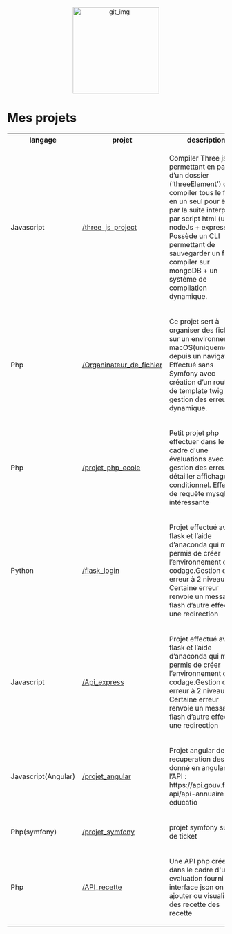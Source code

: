 

<div align="center">
<img width="200"  alt="git_img" src="https://github.com/user-attachments/assets/fa1db6f5-ce7d-42cc-a911-584c71a9a413">
</div>

<h1>Mes projets </h1>

  <table>
    <tr>
      <th> langage </th>
      <th> projet </th>
      <th> description </th>
    </tr>
        <tr>
            <td> Javascript </td>
            <td><a href="https://github.com/jadbathore/three_js_project">/three_js_project</a></td>
            <td> 
                <p>Compiler Three js permettant en partant d’un dossier (‘threeElement’) de compiler tous le fichier en un seul pour être par la suite interprété par script html (utilise nodeJs + express). Possède un CLI permettant de sauvegarder un fichier compiler sur mongoDB
                    + un système de compilation dynamique.</p>
            </td>
        </tr>
        <tr>
            <td> Php </td>
            <td><a href="https://github.com/jadbathore/Organinateur_de_fichier-">/Organinateur_de_fichier</a></td>
            <td> 
                <p>
                    Ce projet sert à organiser des fichiers sur un environnement macOS(uniquement) depuis un navigateur. Effectué sans Symfony avec création d’un routeur de template twig gestion des erreur dynamique.</p>
            </td>
        </tr>
        <tr>
            <td> Php </td>
            <td><a href="https://github.com/jadbathore/projet_php_ecole">/projet_php_ecole</a></td>
            <td> 
                <p>
                Petit projet php effectuer dans le cadre d'une évaluations avec gestion des erreurs détailler affichage conditionnel.
                Effectuer de requête mysql intéressante
                </p>
        </tr>
        <tr>
            <td> Python</td>
            <td><a href="https://github.com/jadbathore/flask_login">/flask_login</a></td>
            <td> 
                <p>
                    Projet effectué avec flask et l’aide d’anaconda qui m’a permis de créer l’environnement de codage.Gestion des erreur à 2 niveaux Certaine erreur renvoie un message flash d’autre effectue une redirection 
                </p>
        </tr>
        <tr>
            <td> Javascript </td>
            <td><a href="https://github.com/jadbathore/Api_express">/Api_express</a></td>
            <td> 
                <p>
                    Projet effectué avec flask et l’aide d’anaconda qui m’a permis de créer l’environnement de codage.Gestion des erreur à 2 niveaux Certaine erreur renvoie un message flash d’autre effectue une redirection 
                </p>
        </tr>
        <tr>
            <td> Javascript(Angular)</td>
            <td><a href="https://github.com/jadbathore/projet_angular">/projet_angular</a></td>
            <td> 
                <p>
                    Projet angular de recuperation des donné en angular avec l’API : https://api.gouv.fr/les-api/api-annuaire-educatio
                </p>
        </tr>
        <tr>
            <td> Php(symfony)</td>
            <td><a href="https://github.com/jadbathore/projet_symfony">/projet_symfony</a></td>
            <td> 
                <p>
                    projet symfony suivi de ticket 
                </p>
        </tr>
        <tr>
            <td> Php </td>
            <td><a href="https://github.com/jadbathore/API_recette">/API_recette</a></td>
            <td> 
                <p>
Une API php crée dans le cadre d'une evaluation fourni un interface json on peux ajouter ou visualisé des recette des recette 
                </p>
        </tr>
  </table>
